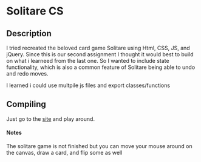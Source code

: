 # Solitare CS

## Description
I tried recreated the beloved card game Solitare using Html, CSS, JS, and jQuery. Since this is our second assignment I thought it would best to build on what i learneed from the last one. So I wanted to include state functionality, which is also a common feature of Solitare being able to undo and redo moves.

I learned i could use multpile js files and export classes/functions
## Compiling
Just go to the [site](https://pages.github.iu.edu/mfalana/CSCI43700_summer23_A2/) and play around.
 
#### Notes
The solitare game is not finished but you can move your mouse around on the canvas, draw a card, and flip some as well